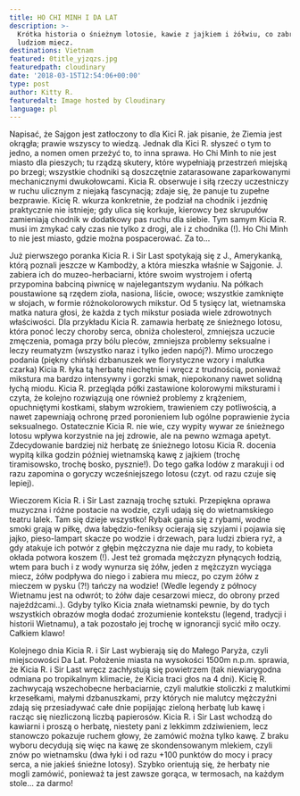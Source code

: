 ```yaml
---
title: HO CHI MINH I DA LAT
description: >-
  Krótka historia o śnieżnym lotosie, kawie z jajkiem i żółwiu, co zabrał
  ludziom miecz.
destinations: Vietnam
featured: 0title_yjzqzs.jpg
featuredpath: cloudinary
date: '2018-03-15T12:54:06+00:00'
type: post
author: Kitty R.
featuredalt: Image hosted by Cloudinary
language: pl
---
```

Napisać, że Sajgon jest zatłoczony to dla Kici R. jak pisanie, że Ziemia jest okrągła; prawie wszyscy to wiedzą. Jednak dla Kici R. słyszeć o tym to jedno, a nomen omen przeżyć to, to inna sprawa. Ho Chi Minh to nie jest miasto dla pieszych; tu rządzą skutery, które wypełniają przestrzeń miejską po brzegi; wszystkie chodniki są doszczętnie zatarasowane zaparkowanymi mechanicznymi dwukołowcami. Kicia R. obserwuje i siłą rzeczy uczestniczy w ruchu ulicznym z niejaką fascynacją; zdaje się, że panuje tu zupełne bezprawie. Kicię R. wkurza konkretnie, że podział na chodnik i jezdnię praktycznie nie istnieje; gdy ulica się korkuje, kierowcy bez skrupułów zamieniają chodnik w dodatkowy pas ruchu dla siebie. Tym samym Kicia R. musi im zmykać cały czas nie tylko z drogi, ale i z chodnika (!). Ho Chi Minh to nie jest miasto, gdzie można pospacerować. Za to...



Już pierwszego poranka Kicia R. i Sir Last spotykają się z J., Amerykanką, którą poznali jeszcze w Kambodży, a która mieszka właśnie w Sajgonie. J. zabiera ich do muzeo-herbaciarni, które swoim wystrojem i ofertą przypomina babciną piwnicę w najelegantszym wydaniu. Na półkach poustawione są rzędem zioła, nasiona, liście, owoce; wszystkie zamknięte w słojach, w formie różnokolorowych mikstur. Od 5 tysięcy lat, wietnamska matka natura głosi, że każda z tych mikstur posiada wiele zdrowotnych właściwości. Dla przykładu Kicia R. zamawia herbatę ze śnieżnego lotosu, która ponoć leczy choroby serca, obniża cholesterol, zmniejsza uczucie zmęczenia, pomaga przy bólu pleców, zmniejsza problemy seksualne i leczy reumatyzm (wszystko naraz i tylko jeden napój?). Mimo uroczego podania (piękny chiński dzbanuszek we florystyczne wzory i malutka czarka) Kicia R. łyka tą herbatę niechętnie i wręcz z trudnością, ponieważ mikstura ma bardzo intensywny i gorzki smak, niepokonany nawet solidną łychą miodu.  Kicia R. przegląda półki zastawione kolorowymi miksturami i czyta, że kolejno rozwiązują one również problemy z krążeniem, opuchniętymi kostkami, słabym wzrokiem, trawieniem czy potliwością, a nawet zapewniają ochronę przed poronieniem lub ogólne poprawienie życia seksualnego. Ostatecznie Kicia R. nie wie, czy wypity wywar ze śnieżnego lotosu wpływa korzystnie na jej zdrowie, ale na pewno wzmaga apetyt. Zdecydowanie bardziej niż herbatę ze śnieżnego lotosu Kicia R. docenia wypitą kilka godzin później wietnamską kawę z jajkiem (trochę tiramisowsko, trochę bosko, pysznie!). Do tego gałka lodów z marakuji i od razu zapomina o goryczy wcześniejszego lotosu (czyt. od razu czuje się lepiej). 



Wieczorem Kicia R. i Sir Last zaznają trochę sztuki. Przepiękna oprawa muzyczna i różne postacie na wodzie, czyli udają się do wietnamskiego teatru lalek. Tam się dzieje wszystko! Rybak gania się z rybami, wodne smoki grają w piłkę, dwa łabędzio-feniksy ocierają się szyjami i pojawia się jajko, pieso-lampart skacze po wodzie i drzewach, para ludzi zbiera ryż, a gdy atakuje ich potwór z głębin mężczyzna nie daje mu rady, to kobieta okłada potwora koszem (!). Jest też gromada mężczyzn płynących łodzią, wtem para buch i z wody wynurza się żółw, jeden z mężczyzn wyciąga miecz, żółw podpływa do niego i zabiera mu miecz, po czym żółw z mieczem w pysku (?!) tańczy na wodzie! (Wedle legendy z północy Wietnamu jest na odwrót; to żółw daje cesarzowi miecz, do obrony przed najeźdźcami..). Gdyby tylko Kicia znała wietnamski pewnie, by do tych wszystkich obrazów mogła dodać zrozumienie kontekstu (legend, tradycji i historii Wietnamu), a tak pozostało jej trochę w ignorancji sycić miło oczy. Całkiem klawo!



Kolejnego dnia Kicia R. i Sir Last wybierają się do Małego Paryża, czyli miejscowości Da Lat. Położenie miasta na wysokości 1500m n.p.m. sprawia, że Kicia R. i Sir Last wręcz zachłystują się powietrzem (tak niewiarygodna odmiana po tropikalnym klimacie, że Kicia traci głos na 4 dni). Kicię R. zachwycają wszechobecne herbaciarnie, czyli malutkie stoliczki z malutkimi krzesełkami, małymi dzbanuszkami, przy których nie malutcy mężczyźni zdają się przesiadywać całe dnie popijając zieloną herbatę lub kawę i racząc się niezliczoną liczbą papierosów. Kicia R. i Sir Last wchodzą do kawiarni i proszą o herbatę, niestety pani z lekkimm zdziwieniem, lecz stanowczo pokazuje ruchem głowy, że zamówić można tylko kawę. Z braku wyboru decydują się więc na kawę ze skondensowanym mlekiem, czyli znów po wietnamsku (dwa łyki i od razu +100 punktów do mocy i pracy serca, a nie jakieś śnieżne lotosy). Szybko orientują się, że herbaty nie mogli zamówić, ponieważ ta jest zawsze  gorąca, w termosach, na każdym stole... za darmo!
